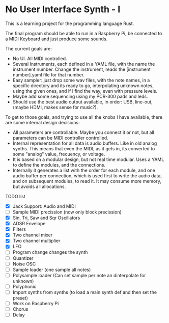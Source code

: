 # No User Interface Synth - I

This is a learning project for the programming language Rust.

The final program should be able to run in a Raspberry Pi, be connected to a
MIDI Keyboard and just produce some sounds.

The current goals are:

* No UI. All MIDI controlled.
* Several Instruments, each defined in a YAML file, with the name the
  instrument number. Change the instrument, reads the [instrument number].yaml
  file for that number.
* Easy sampler: just drop some wav files, with the note names, in a specific
  directory and its ready to go, interpolating unknown notes, using the given
  ones, and if I find the way, even with pressure levels.
* Maybe add some sequencing using my PCR-300 pads and leds.
* Should use the best audio output available, in order: USB, line-out, (maybe
  HDMI, makes sense for music?).

To get to those goals, and trying to use all the knobs I have available, there
are some internal design decisions:

* All parameters are controllable. Maybe you connect it or not, but all parameters
  can be MIDI controller controlled.
* Internal representation for all data is audio buffers. Like in old analog
  synths. This means that even the MIDI, as it gets in, its converted to
  some "analog" value, frecuency, or voltage.
* It is based on a modular design, but not real time modular. Uses a YAML to
  define the modules, and the connections.
* Internally it generates a list with the order for each module, and one audio
  buffer per connection, which is used first to write the audio data, and on
  subsequent modules, to read it. It may consume more memory, but avoids all
  allocations.

TODO list

* [x] Jack Support: Audio and MIDI
* [ ] Sample MIDI precission (now only block precission)
* [x] Sin, Tri, Saw and Sqr Oscillators
* [x] ADSR Envelope
* [x] Filters
* [x] Two channel mixer
* [x] Two channel multiplier
* [x] LFO
* [ ] Program change changes the synth
* [ ] Quantizer
* [ ] Noise OSC
* [ ] Sample loader (one sample all notes)
* [ ] Polysample loader (Can set sample per note an dinterpolate for unknown)
* [ ] Polyphonic
* [ ] Import synths from synths (to load a main synth def and then set
  the preset)
* [ ] Work on Raspberry Pi
* [ ] Chorus
* [ ] Delay
